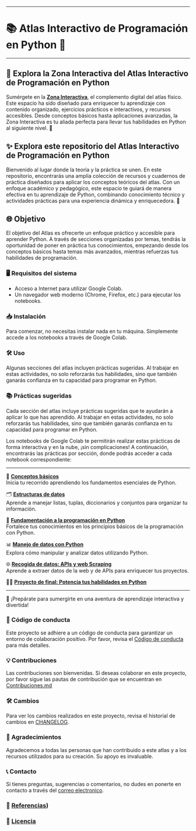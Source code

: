 ___
# 📚 **Atlas Interactivo de Programación en Python** 🚀
___
## 🌟 **Explora la Zona Interactiva del Atlas Interactivo de Programación en Python**  
Sumérgete en la **[Zona Interactiva](https://sites.google.com/view/atlasinteractivodeprogramacion/inicio)**, el complemento digital del atlas físico. Este espacio ha sido diseñado para enriquecer tu aprendizaje con contenido organizado, ejercicios prácticos e interactivos, y recursos accesibles. Desde conceptos básicos hasta aplicaciones avanzadas, la Zona Interactiva es tu aliada perfecta para llevar tus habilidades en Python al siguiente nivel. 🚀

## ✨ **Explora este repositorio del Atlas Interactivo de Programación en Python**  
Bienvenido al lugar donde la teoría y la práctica se unen. En este repositorio, encontrarás una amplia colección de recursos y cuadernos de práctica diseñados para aplicar los conceptos teóricos del atlas. Con un enfoque académico y pedagógico, este espacio te guiará de manera efectiva en tu aprendizaje de Python, combinando conocimiento técnico y actividades prácticas para una experiencia dinámica y enriquecedora. 🚀


## 🌐 Objetivo
El objetivo del Atlas es ofrecerte un enfoque práctico y accesible para aprender Python. A través de secciones organizadas por temas, tendrás la oportunidad de poner en práctica tus conocimientos, empezando desde los conceptos básicos hasta temas más avanzados, mientras refuerzas tus habilidades de programación.

### 🖥️ Requisitos del sistema

- Acceso a Internet para utilizar Google Colab.
- Un navegador web moderno (Chrome, Firefox, etc.) para ejecutar los notebooks.

### 📥 Instalación

Para comenzar, no necesitas instalar nada en tu máquina. Simplemente accede a los notebooks a través de Google Colab. 

### 🛠️ Uso

Algunas secciones del atlas incluyen prácticas sugeridas. Al trabajar en estas actividades, no solo reforzarás tus habilidades, sino que también ganarás confianza en tu capacidad para programar en Python.


### 📚 Prácticas sugeridas

Cada sección del atlas incluye prácticas sugeridas que te ayudarán a aplicar lo que has aprendido. Al trabajar en estas actividades, no solo reforzarás tus habilidades, sino que también ganarás confianza en tu capacidad para programar en Python. 

Los notebooks de Google Colab te permitirán realizar estas prácticas de forma interactiva y en la nube, ¡sin complicaciones! A continuación, encontrarás las prácticas por sección, donde podrás acceder a cada notebook correspondiente:

---

📖 **[Conceptos básicos](https://github.com/eduardoleon9010/Atlas_interactivo_de_programacion_en_Python/blob/main/_pages/conceptos_basicos.md)**  
  Inicia tu recorrido aprendiendo los fundamentos esenciales de Python.

🗂️ **[Estructuras de datos](https://github.com/eduardoleon9010/Atlas_interactivo_de_programacion_en_Python/blob/main/_pages/estructuras_de_datos.md)**  
  Aprende a manejar listas, tuplas, diccionarios y conjuntos para organizar tu información.

🐍 **[Fundamentación a la programación en Python](https://github.com/eduardoleon9010/Atlas_interactivo_de_programacion_en_Python/blob/main/_pages/fundamentos_de_programacion.md)**  
  Fortalece tus conocimientos en los principios básicos de la programación con Python.

📊 **[Manejo de datos con Python](https://github.com/eduardoleon9010/Atlas_interactivo_de_programacion_en_Python/blob/main/_pages/manejo_de_datos_con_python.md)**  
  Explora cómo manipular y analizar datos utilizando Python.

🌐 **[Recogida de datos: APIs y web Scraping](https://github.com/eduardoleon9010/Atlas_interactivo_de_programacion_en_Python/blob/main/_pages/recogida_de_datos_APIs_y_webscraping.md)**  
  Aprende a extraer datos de la web y de APIs para enriquecer tus proyectos.
  
🚀🐍 **[Proyecto de final: Potencia tus habilidades en Python](https://github.com/eduardoleon9010/Atlas_interactivo_de_programacion_en_Python/blob/main/_pages/proyecto_final.md)**

---

🌟 ¡Prepárate para sumergirte en una aventura de aprendizaje interactiva y divertida!

### 🙌 Código de conducta

Este proyecto se adhiere a un código de conducta para garantizar un entorno de colaboración positivo. Por favor, revisa el [Código de conducta](https://github.com/eduardoleon9010/Atlas_interactivo_de_programacion_en_Python/blob/main/_pages/codigo_de_conducta.md) para más detalles.

### 💡 Contribuciones

Las contribuciones son bienvenidas. Si deseas colaborar en este proyecto, por favor sigue las pautas de contribución que se encuentran en [Contribuciones.md](https://github.com/eduardoleon9010/Atlas_interactivo_de_programacion_en_Python/blob/main/Contribuciones.md)

### 🛠️ Cambios

Para ver los cambios realizados en este proyecto, revisa el historial de cambios en [CHANGELOG](https://github.com/eduardoleon9010/Atlas_interactivo_de_programacion_en_Python/blob/main/_pages/contribuciones.md).

### 📖 Agradecimientos

Agradecemos a todas las personas que han contribuido a este atlas y a los recursos utilizados para su creación. Su apoyo es invaluable.

### 📞 Contacto

Si tienes preguntas, sugerencias o comentarios, no dudes en ponerte en contacto a través del [correo electronico](mailto:formacionexatech@gmail.com).

### 🔗 [Referencias](https://github.com/eduardoleon9010/Atlas_interactivo_de_programacion_en_Python/blob/main/_pages/BIBLIOGRAFIA.md))

### 📜 [Licencia](https://github.com/eduardoleon9010/Atlas_interactivo_de_programacion_en_Python/blob/main/_pages/Licencia.md)
